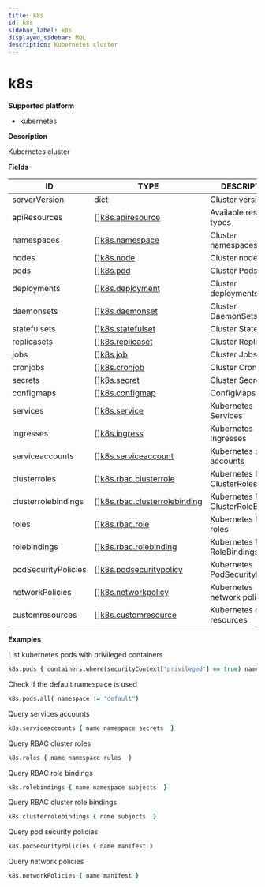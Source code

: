 ```yaml
---
title: k8s
id: k8s
sidebar_label: k8s
displayed_sidebar: MQL
description: Kubernetes cluster
---
```


# k8s

**Supported platform**

- kubernetes

**Description**

Kubernetes cluster

**Fields**

| ID                  | TYPE                                                                    | DESCRIPTION                         |
| ------------------- | ----------------------------------------------------------------------- | ----------------------------------- |
| serverVersion       | dict                                                                    | Cluster version                     |
| apiResources        | &#91;&#93;[k8s.apiresource](k8s.apiresource.md)                         | Available resource types            |
| namespaces          | &#91;&#93;[k8s.namespace](k8s.namespace.md)                             | Cluster namespaces                  |
| nodes               | &#91;&#93;[k8s.node](k8s.node.md)                                       | Cluster nodes                       |
| pods                | &#91;&#93;[k8s.pod](k8s.pod.md)                                         | Cluster Pods                        |
| deployments         | &#91;&#93;[k8s.deployment](k8s.deployment.md)                           | Cluster deployments                 |
| daemonsets          | &#91;&#93;[k8s.daemonset](k8s.daemonset.md)                             | Cluster DaemonSets                  |
| statefulsets        | &#91;&#93;[k8s.statefulset](k8s.statefulset.md)                         | Cluster StatefulSets                |
| replicasets         | &#91;&#93;[k8s.replicaset](k8s.replicaset.md)                           | Cluster ReplicaSets                 |
| jobs                | &#91;&#93;[k8s.job](k8s.job.md)                                         | Cluster Jobs                        |
| cronjobs            | &#91;&#93;[k8s.cronjob](k8s.cronjob.md)                                 | Cluster CronJobs                    |
| secrets             | &#91;&#93;[k8s.secret](k8s.secret.md)                                   | Cluster Secrets                     |
| configmaps          | &#91;&#93;[k8s.configmap](k8s.configmap.md)                             | ConfigMaps                          |
| services            | &#91;&#93;[k8s.service](k8s.service.md)                                 | Kubernetes Services                 |
| ingresses           | &#91;&#93;[k8s.ingress](k8s.ingress.md)                                 | Kubernetes Ingresses                |
| serviceaccounts     | &#91;&#93;[k8s.serviceaccount](k8s.serviceaccount.md)                   | Kubernetes service accounts         |
| clusterroles        | &#91;&#93;[k8s.rbac.clusterrole](k8s.rbac.clusterrole.md)               | Kubernetes RBAC ClusterRoles        |
| clusterrolebindings | &#91;&#93;[k8s.rbac.clusterrolebinding](k8s.rbac.clusterrolebinding.md) | Kubernetes RBAC ClusterRoleBindings |
| roles               | &#91;&#93;[k8s.rbac.role](k8s.rbac.role.md)                             | Kubernetes RBAC roles               |
| rolebindings        | &#91;&#93;[k8s.rbac.rolebinding](k8s.rbac.rolebinding.md)               | Kubernetes RBAC RoleBindings        |
| podSecurityPolicies | &#91;&#93;[k8s.podsecuritypolicy](k8s.podsecuritypolicy.md)             | Kubernetes PodSecurityPolicies      |
| networkPolicies     | &#91;&#93;[k8s.networkpolicy](k8s.networkpolicy.md)                     | Kubernetes network policies         |
| customresources     | &#91;&#93;[k8s.customresource](k8s.customresource.md)                   | Kubernetes custom resources         |

**Examples**

List kubernetes pods with privileged containers

```coffee
k8s.pods { containers.where(securityContext["privileged"] == true) name }
```

Check if the default namespace is used

```coffee
k8s.pods.all( namespace != "default")
```

Query services accounts

```coffee
k8s.serviceaccounts { name namespace secrets  }
```

Query RBAC cluster roles

```coffee
k8s.roles { name namespace rules  }
```

Query RBAC role bindings

```coffee
k8s.rolebindings { name namespace subjects  }
```

Query RBAC cluster role bindings

```coffee
k8s.clusterrolebindings { name subjects  }
```

Query pod security policies

```coffee
k8s.podSecurityPolicies { name manifest }
```

Query network policies

```coffee
k8s.networkPolicies { name manifest }
```

